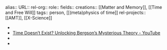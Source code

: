 alias::
URL::
rel-org::
role::
fields::
creations:: [[Matter and Memory]], [[Time and Free Will]]
tags:: person, [[(meta)physics of time]]
rel-projects:: [[AMT]], [[X-Science]]


-
- [Time Doesn’t Exist? Unlocking Bergson’s Mysterious Theory - YouTube](https://www.youtube.com/watch?v=6VEJpu0TYoQ)
-
-
